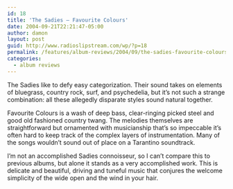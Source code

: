```yaml
---
id: 18
title: 'The Sadies – Favourite Colours'
date: 2004-09-21T22:21:47-05:00
author: damon
layout: post
guid: http://www.radioslipstream.com/wp/?p=18
permalink: /features/album-reviews/2004/09/the-sadies-favourite-colours/
categories:
  - album reviews
---
```

The Sadies like to defy easy categorization. Their sound takes on elements of bluegrass, country rock, surf, and psychedelia, but it’s not such a strange combination: all these allegedly disparate styles sound natural together.

Favourite Colours is a wash of deep bass, clear-ringing picked steel and good old fashioned country twang. The melodies themselves are straightforward but ornamented with musicianship that’s so impeccable it’s often hard to keep track of the complex layers of instrumentation. Many of the songs wouldn’t sound out of place on a Tarantino soundtrack.

I’m not an accomplished Sadies connoisseur, so I can’t compare this to previous albums, but alone it stands as a very accomplished work. This is delicate and beautiful, driving and tuneful music that conjures the welcome simplicity of the wide open and the wind in your hair.